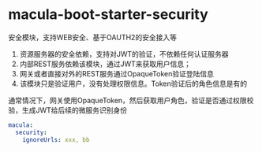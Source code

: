 # macula-boot-starter-security

安全模块，支持WEB安全、基于OAUTH2的安全接入等

1. 资源服务器的安全依赖，支持对JWT的验证，不依赖任何认证服务器
2. 内部REST服务依赖该模块，通过JWT来获取用户信息；
3. 网关或者直接对外的REST服务通过OpaqueToken验证登陆信息
4. 该模块只是验证用户，没有处理权限信息。Token验证后的角色信息是有的

通常情况下，网关使用OpaqueToken，然后获取用户角色，验证是否通过权限校验，生成JWT给后续的微服务识别身份

```yaml
macula:
  security:
    ignoreUrls: xxx, bb
```